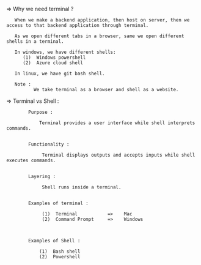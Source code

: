 =>   Why we need terminal ?

       When we make a backend application, then host on server, then we access to that backend application through terminal.

       As we open different tabs in a browser, same we open different shells in a terminal.

       In windows, we have different shells:
          (1)  Windows powershell
          (2)  Azure cloud shell

       In linux, we have git bash shell.

       Note : 
              We take terminal as a browser and shell as a website.



=>       Terminal vs Shell :

            Purpose :
            
                Terminal provides a user interface while shell interprets commands.

            
            Functionality :

                 Terminal displays outputs and accepts inputs while shell executes commands.


            Layering :

                 Shell runs inside a terminal.


            Examples of terminal :

                 (1)  Terminal           =>    Mac
                 (2)  Command Prompt     =>    Windows


               
            Examples of Shell :
             
                (1)  Bash shell
                (2)  Powershell
                  

